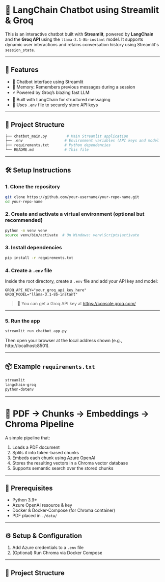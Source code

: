 # 🧠 LangChain Chatbot using Streamlit & Groq

This is an interactive chatbot built with **Streamlit**, powered by **LangChain** and the **Groq API** using the `llama-3.1-8b-instant` model. It supports dynamic user interactions and retains conversation history using Streamlit's `session_state`.

---

## 🚀 Features

- 🤖 Chatbot interface using Streamlit
- 💬 Memory: Remembers previous messages during a session
- ⚡ Powered by Groq’s blazing fast LLM
- 🧱 Built with LangChain for structured messaging
- 🔐 Uses `.env` file to securely store API keys

---

## 📁 Project Structure

```bash
├── chatbot_main.py         # Main Streamlit application
├── .env                   # Environment variables (API keys and model name)
├── requirements.txt       # Python dependencies
└── README.md              # This file
```

---

## 🛠️ Setup Instructions

### 1. Clone the repository

```bash
git clone https://github.com/your-username/your-repo-name.git
cd your-repo-name
```

### 2. Create and activate a virtual environment (optional but recommended)

```bash
python -m venv venv
source venv/bin/activate  # On Windows: venv\Scripts\activate
```

### 3. Install dependencies

```bash
pip install -r requirements.txt
```

### 4. Create a `.env` file

Inside the root directory, create a `.env` file and add your API key and model:

```env
GROQ_API_KEY="your_groq_api_key_here"
GROQ_MODEL="llama-3.1-8b-instant"
```

> 📝 You can get a Groq API key at https://console.groq.com/

---

### 5. Run the app

```bash
streamlit run chatbot_app.py
```

Then open your browser at the local address shown (e.g., http://localhost:8501).

---

## 📦 Example `requirements.txt`

```txt
streamlit
langchain-groq
python-dotenv
```

---
# 🧠 PDF → Chunks → Embeddings → Chroma Pipeline

A simple pipeline that:
1. Loads a PDF document  
2. Splits it into token-based chunks  
3. Embeds each chunk using Azure OpenAI  
4. Stores the resulting vectors in a Chroma vector database  
5. Supports semantic search over the stored chunks

---

## 🚀 Prerequisites

- Python 3.9+  
- Azure OpenAI resource & key  
- Docker & Docker‑Compose (for Chroma container)  
- PDF placed in `./data/`

---

## ⚙️ Setup & Configuration

1. Add Azure credentials to a `.env` file  
2. (Optional) Run Chroma via Docker Compose

---

## 📁 Project Structure


